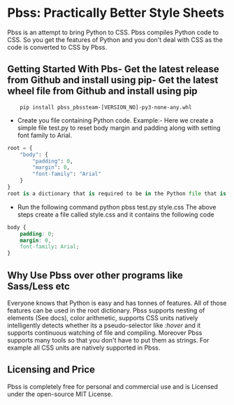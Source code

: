 # Pbss: Practically Better Style Sheets
Pbss is an attempt to bring Python to CSS. Pbss compiles Python code to CSS. So you get the features of Python and you don't deal with CSS as the code is converted to CSS by Pbss.

## Getting Started With Pbs- Get the latest release from Github and install using pip- Get the latest wheel file from Github and install using pip  
        pip install pbss_pbssteam-[VERSION_NO]-py3-none-any.whl
- Create you file containing Python code. Example:- Here we create a simple file test.py to reset body margin and padding along with setting font family to Arial.
``` python
root = {
    "body": {
        "padding": 0,
        "margin": 0,
        "font-family": "Arial"
    }
}
root is a dictionary that is required to be in the Python file that is parsed to get the selectors, their properties and values.
```
- Run the following command
        python pbss test.py style.css
The above steps create a file called style.css and it contains the following code
``` CSS
body {
    padding: 0;
    margin: 0,
    font-family: Arial;
}
```

## Why Use Pbss over other programs like Sass/Less etc
Everyone knows that Python is easy and has tonnes of features. All of those features can be used in the root dictionary. Pbss supports nesting of elements (See docs), color arithmetic, supports CSS units natively intelligently detects whether its a pseudo-selector like _:hover_ and it supports continuous watching of file and compiling. Moreover Pbss supports many tools so that you don't have to put them as strings. For example all CSS units are natively supported in Pbss.

## Licensing and Price
Pbss is completely free for personal and commercial use and is Licensed under the open-source MIT License.
